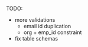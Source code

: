 TODO:
- more validations
     - email id duplication
     - org + emp_id constraint
- fix table schemas
